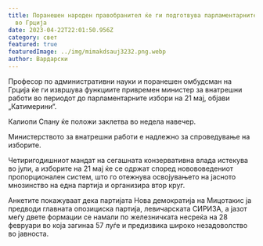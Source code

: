 ```yaml
---
title: Поранешен народен правобранител ќе ги подготвува парламентарните избори
  во Грција
date: 2023-04-22T22:01:50.956Z
category: свет
featured: true
featuredImage: ../img/mimakdsauj3232.png.webp
author: Вардарски
---
```


Професор по административни науки и поранешен омбудсман на Грција ќе ги извршува функциите привремен министер за внатрешни работи во периодот до парламентарните избори на 21 мај, објави „Катимерини“.

Калиопи Спану ќе положи заклетва во недела навечер.

Министерството за внатрешни работи е надлежно за спроведување на изборите.

Четиригодишниот мандат на сегашната конзервативна влада истекува во јули, а изборите на 21 мај ќе се одржат според новововедениот пропорционален систем, што го отежнува освојувањето на јасното мнозинство на една партија и организира втор круг.

Анкетите покажуваат дека партијата Нова демократија на Мицотакис ја предводи главната опозициска партија, левичарската СИРИЗА, а јазот меѓу двете формации се намали по железничката несреќа на 28 февруари во која загинаа 57 луѓе и предизвика широко незадоволство во јавноста.
